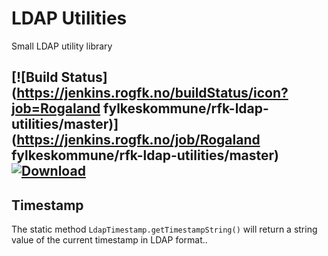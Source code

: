 # LDAP Utilities
Small LDAP utility library

[![Build Status](https://jenkins.rogfk.no/buildStatus/icon?job=Rogaland fylkeskommune/rfk-ldap-utilities/master)](https://jenkins.rogfk.no/job/Rogaland fylkeskommune/rfk-ldap-utilities/master) [ ![Download](https://api.bintray.com/packages/rfkikt/maven/rfk-ldap-utilities/images/download.svg) ](https://bintray.com/rfkikt/maven/rfk-ldap-utilities/_latestVersion)
---

## Timestamp

The static method `LdapTimestamp.getTimestampString()` will return a string value of the current timestamp in LDAP format..
